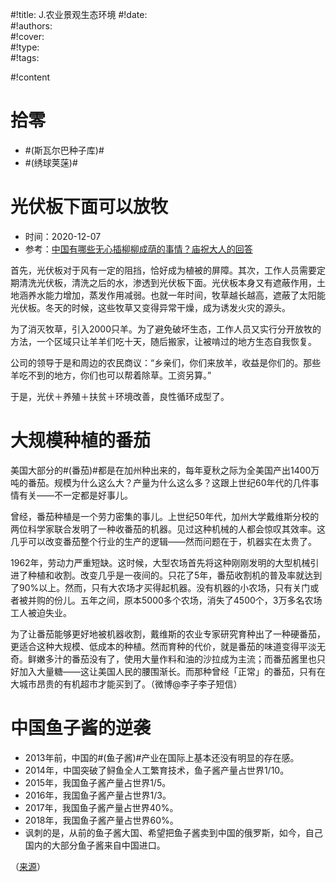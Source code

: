 #!title:    J.农业景观生态环境
#!date:     
#!authors:  
#!cover:    
#!type:     
#!tags:     

#!content

# 拾零

- #(斯瓦尔巴种子库)#
- #(绣球荚蒾)#

# 光伏板下面可以放牧

- 时间：2020-12-07
- 参考：[中国有哪些无心插柳柳成荫的事情？庙祝大人的回答](https://www.zhihu.com/question/422311318/answer/1503131818)

首先，光伏板对于风有一定的阻挡，恰好成为植被的屏障。其次，工作人员需要定期清洗光伏板，清洗之后的水，渗透到光伏板下面。光伏板本身又有遮蔽作用，土地涵养水能力增加，蒸发作用减弱。也就一年时间，牧草越长越高，遮蔽了太阳能光伏板。冬天的时候，这些牧草又变得异常干燥，成为诱发火灾的源头。

为了消灭牧草，引入2000只羊。为了避免破坏生态，工作人员又实行分开放牧的方法，一个区域只让羊羊们吃十天，随后搬家，让被啃过的地方生态自我恢复。

公司的领导于是和周边的农民商议：“乡亲们，你们来放羊，收益是你们的。那些羊吃不到的地方，你们也可以帮着除草。工资另算。”

于是，光伏＋养殖＋扶贫＋环境改善，良性循环成型了。

# 大规模种植的番茄

美国大部分的#(番茄)#都是在加州种出来的，每年夏秋之际为全美国产出1400万吨的番茄。规模为什么这么大？产量为什么这么多？这跟上世纪60年代的几件事情有关——不一定都是好事儿。

曾经，番茄种植是一个劳力密集的事儿。上世纪50年代，加州大学戴维斯分校的两位科学家联合发明了一种收番茄的机器。见过这种机械的人都会惊叹其效率。这几乎可以改变番茄整个行业的生产的逻辑——然而问题在于，机器实在太贵了。

1962年，劳动力严重短缺。这时候，大型农场首先将这种刚刚发明的大型机械引进了种植和收割。改变几乎是一夜间的。只花了5年，番茄收割机的普及率就达到了90%以上。然而，只有大农场才买得起机器。没有机器的小农场，只有关门或者被并购的份儿。五年之间，原本5000多个农场，消失了4500个，3万多名农场工人被迫失业。

为了让番茄能够更好地被机器收割，戴维斯的农业专家研究育种出了一种硬番茄，更适合这种大规模、低成本的种植。然而育种的代价，就是番茄的味道变得平淡无奇。鲜嫩多汁的番茄没有了，使用大量作料和油的沙拉成为主流；而番茄酱里也只好加入大量糖——这让美国人民的腰围渐长。而那种曾经「正常」的番茄，只有在大城市昂贵的有机超市才能买到了。（微博@李子李子短信）

# 中国鱼子酱的逆袭

- 2013年前，中国的#(鱼子酱)#产业在国际上基本还没有明显的存在感。
- 2014年，中国突破了鲟鱼全人工繁育技术，鱼子酱产量占世界1/10。
- 2015年，我国鱼子酱产量占世界1/5。
- 2016年，我国鱼子酱产量占世界1/3。
- 2017年，我国鱼子酱产量占世界40%。
- 2018年，我国鱼子酱产量占世界60%。
- 讽刺的是，从前的鱼子酱大国、希望把鱼子酱卖到中国的俄罗斯，如今，自己国内的大部分鱼子酱来自中国进口。

（[来源](https://www.zhihu.com/question/36407969/answer/832590120)）

